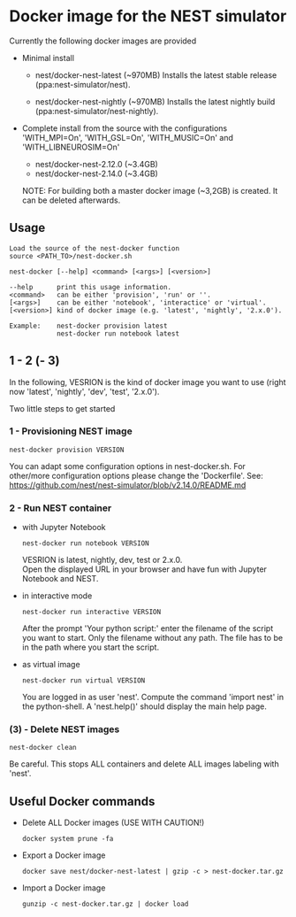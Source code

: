 # Docker image for the NEST simulator

Currently the following docker images are provided

-   Minimal install

    -   nest/docker-nest-latest (~970MB)
        Installs the latest stable release (ppa:nest-simulator/nest).

    -   nest/docker-nest-nightly (~970MB)
        Installs the latest nightly build (ppa:nest-simulator/nest-nightly).

-   Complete install from the source with the configurations
        'WITH_MPI=On', 'WITH_GSL=On',
        'WITH_MUSIC=On' and 'WITH_LIBNEUROSIM=On'

    -   nest/docker-nest-2.12.0 (~3.4GB)
    -   nest/docker-nest-2.14.0 (~3.4GB)

    NOTE: For building both a master docker image (~3,2GB) is created.
    It can be deleted afterwards.

## Usage

    Load the source of the nest-docker function
    source <PATH_TO>/nest-docker.sh

    nest-docker [--help] <command> [<args>] [<version>]

    --help      print this usage information.
    <command>   can be either 'provision', 'run' or ''.
    [<args>]    can be either 'notebook', 'interactice' or 'virtual'.
    [<version>] kind of docker image (e.g. 'latest', 'nightly', '2.x.0').

    Example:    nest-docker provision latest
                nest-docker run notebook latest

## 1 - 2 (- 3)

In the following, VESRION is the kind of docker image you want to use
(right now 'latest', 'nightly', 'dev', 'test', '2.x.0').

Two little steps to get started

### 1 - Provisioning NEST image

    nest-docker provision VERSION

You can adapt some configuration options in nest-docker.sh. For other/more
configuration options please change the 'Dockerfile'. See:
<https://github.com/nest/nest-simulator/blob/v2.14.0/README.md>

### 2 - Run NEST container

-   with Jupyter Notebook

        nest-docker run notebook VERSION  

    VESRION is latest, nightly, dev, test or 2.x.0.               
    Open the displayed URL in your browser and have fun with Jupyter
    Notebook and NEST.

-   in interactive mode

        nest-docker run interactive VERSION

    After the prompt 'Your python script:' enter the filename of the script
    you want to start. Only the filename without any path. The file has to
    be in the path where you start the script.

-   as virtual image

        nest-docker run virtual VERSION

    You are logged in as user 'nest'. Compute the command 'import nest' in the
    python-shell. A 'nest.help()' should display the main help page.

### (3) - Delete NEST images

    nest-docker clean

Be careful. This stops ALL containers and delete ALL images labeling with 'nest'.

## Useful Docker commands

-   Delete ALL Docker images (USE WITH CAUTION!)

        docker system prune -fa

-   Export a Docker image

        docker save nest/docker-nest-latest | gzip -c > nest-docker.tar.gz

-   Import a Docker image

        gunzip -c nest-docker.tar.gz | docker load
